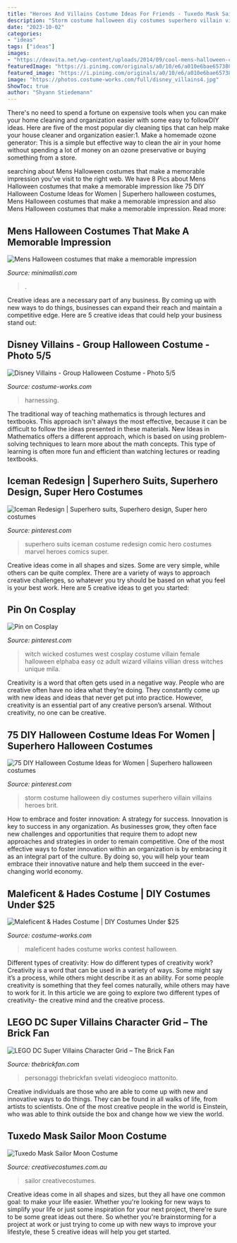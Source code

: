 ```yaml
---
title: "Heroes And Villains Costume Ideas For Friends - Tuxedo Mask Sailor Moon Costume"
description: "Storm costume halloween diy costumes superhero villain villains heroes brit"
date: "2023-10-02"
categories:
- "ideas"
tags: ["ideas"]
images:
- "https://deavita.net/wp-content/uploads/2014/09/cool-mens-halloween-costumes-ideaa-madhatter-alice-wonderland.jpg"
featuredImage: "https://i.pinimg.com/originals/a0/10/e6/a010e6bae65738055c6bf65516e1c6a4.jpg"
featured_image: "https://i.pinimg.com/originals/a0/10/e6/a010e6bae65738055c6bf65516e1c6a4.jpg"
image: "https://photos.costume-works.com/full/disney_villains4.jpg"
ShowToc: true
author: "Shyann Stiedemann"
---
```



There's no need to spend a fortune on expensive tools when you can make your home cleaning and organization easier with some easy to followDIY ideas. Here are five of the most popular diy cleaning tips that can help make your house cleaner and organization easier:1. Make a homemade ozone generator: This is a simple but effective way to clean the air in your home without spending a lot of money on an ozone preservative or buying something from a store.

	

		
searching about Mens Halloween costumes that make a memorable impression you've visit to the right web. We have 8 Pics about Mens Halloween costumes that make a memorable impression like 75 DIY Halloween Costume Ideas for Women | Superhero halloween costumes, Mens Halloween costumes that make a memorable impression and also Mens Halloween costumes that make a memorable impression. Read more:
		
    
## Mens Halloween Costumes That Make A Memorable Impression

<img loading=lazy src="https://deavita.net/wp-content/uploads/2014/09/cool-mens-halloween-costumes-ideaa-madhatter-alice-wonderland.jpg" onerror="this.onerror=null;this.src='https://tse2.mm.bing.net/th?id=OIP.hu6jGOA7LdCH-bjVlXXAmAHaJQ&amp;pid=15.1';" alt="Mens Halloween costumes that make a memorable impression">

_Source: minimalisti.com_

>. 

	

Creative ideas are a necessary part of any business. By coming up with new ways to do things, businesses can expand their reach and maintain a competitive edge. Here are 5 creative ideas that could help your business stand out: 

    
## Disney Villains - Group Halloween Costume - Photo 5/5

<img loading=lazy src="https://photos.costume-works.com/full/disney_villains4.jpg" onerror="this.onerror=null;this.src='https://tse1.mm.bing.net/th?id=OIP.B8C56rs3d8cKLGF2l526mAHaFj&amp;pid=15.1';" alt="Disney Villains - Group Halloween Costume - Photo 5/5">

_Source: costume-works.com_

>harnessing. 

	

The traditional way of teaching mathematics is through lectures and textbooks. This approach isn't always the most effective, because it can be difficult to follow the ideas presented in these materials. New Ideas in Mathematics offers a different approach, which is based on using problem-solving techniques to learn more about the math concepts. This type of learning is often more fun and efficient than watching lectures or reading textbooks.

    
## Iceman Redesign | Superhero Suits, Superhero Design, Super Hero Costumes

<img loading=lazy src="https://i.pinimg.com/736x/53/06/19/5306199250f55156df660649a6c90c6d.jpg" onerror="this.onerror=null;this.src='https://tse4.mm.bing.net/th?id=OIP.wz7VRVBrb4BBnbwSFFJTUgHaNK&amp;pid=15.1';" alt="Iceman Redesign | Superhero suits, Superhero design, Super hero costumes">

_Source: pinterest.com_

>superhero suits iceman costume redesign comic hero costumes marvel heroes comics super. 

	

Creative ideas come in all shapes and sizes. Some are very simple, while others can be quite complex. There are a variety of ways to approach creative challenges, so whatever you try should be based on what you feel is your best work. Here are 5 creative ideas to get you started: 

    
## Pin On Cosplay

<img loading=lazy src="https://i.pinimg.com/originals/a0/10/e6/a010e6bae65738055c6bf65516e1c6a4.jpg" onerror="this.onerror=null;this.src='https://tse3.mm.bing.net/th?id=OIP.kJW8s7Zf98fEGsocn8fo9gHaLH&amp;pid=15.1';" alt="Pin on Cosplay">

_Source: pinterest.com_

>witch wicked costumes west cosplay costume villain female halloween elphaba easy oz adult wizard villains villian dress witches unique mila. 

	

Creativity is a word that often gets used in a negative way. People who are creative often have no idea what they’re doing. They constantly come up with new ideas and ideas that never get put into practice. However, creativity is an essential part of any creative person’s arsenal. Without creativity, no one can be creative.

    
## 75 DIY Halloween Costume Ideas For Women | Superhero Halloween Costumes

<img loading=lazy src="https://i.pinimg.com/736x/99/0f/f2/990ff25866c91ad388f1ffcc95e595a1.jpg" onerror="this.onerror=null;this.src='https://tse2.mm.bing.net/th?id=OIP.YYGd9bF9lgC-RLMpqRpbDgHaLH&amp;pid=15.1';" alt="75 DIY Halloween Costume Ideas for Women | Superhero halloween costumes">

_Source: pinterest.com_

>storm costume halloween diy costumes superhero villain villains heroes brit. 

	

How to embrace and foster innovation: A strategy for success.
Innovation is key to success in any organization. As businesses grow, they often face new challenges and opportunities that require them to adopt new approaches and strategies in order to remain competitive. One of the most effective ways to foster innovation within an organization is by embracing it as an integral part of the culture. By doing so, you will help your team embrace their innovative nature and help them succeed in the ever-changing world economy.

    
## Maleficent &amp; Hades Costume | DIY Costumes Under $25

<img loading=lazy src="https://photos.costume-works.com/full/maleficent_n_hades.jpg" onerror="this.onerror=null;this.src='https://tse2.mm.bing.net/th?id=OIP.8ybWf9ughl1__5oRSW6DhwHaLE&amp;pid=15.1';" alt="Maleficent &amp; Hades Costume | DIY Costumes Under $25">

_Source: costume-works.com_

>maleficent hades costume works contest halloween. 

	

Different types of creativity: How do different types of creativity work?
Creativity is a word that can be used in a variety of ways. Some might say it’s a process, while others might describe it as an ability. For some people creativity is something that they feel comes naturally, while others may have to work for it. In this article we are going to explore two different types of creativity- the creative mind and the creative process.

    
## LEGO DC Super Villains Character Grid – The Brick Fan

<img loading=lazy src="https://www.thebrickfan.com/wp-content/uploads/2018/09/LEGO-DC-Super-Villains-Character-Grid-768x419.jpg" onerror="this.onerror=null;this.src='https://tse1.mm.bing.net/th?id=OIP.HUL58wqZVl9Ezy10_gwuoAHaEC&amp;pid=15.1';" alt="LEGO DC Super Villains Character Grid – The Brick Fan">

_Source: thebrickfan.com_

>personaggi thebrickfan svelati videogioco mattonito. 

	

Creative individuals are those who are able to come up with new and innovative ways to do things. They can be found in all walks of life, from artists to scientists. One of the most creative people in the world is Einstein, who was able to think outside the box and change how we view the world.

    
## Tuxedo Mask Sailor Moon Costume

<img loading=lazy src="https://www.creativecostumes.com.au/wp-content/uploads/2017/03/tuxedo-mask-768x1024.jpg" onerror="this.onerror=null;this.src='https://tse1.mm.bing.net/th?id=OIP.8U6v07Z7IeBgRcD1dnVagAHaJ4&amp;pid=15.1';" alt="Tuxedo Mask Sailor Moon Costume">

_Source: creativecostumes.com.au_

>sailor creativecostumes. 

	

Creative ideas come in all shapes and sizes, but they all have one common goal: to make your life easier. Whether you're looking for new ways to simplify your life or just some inspiration for your next project, there're sure to be some great ideas out there. So whether you're brainstorming for a project at work or just trying to come up with new ways to improve your lifestyle, these 5 creative ideas will help you get started.

